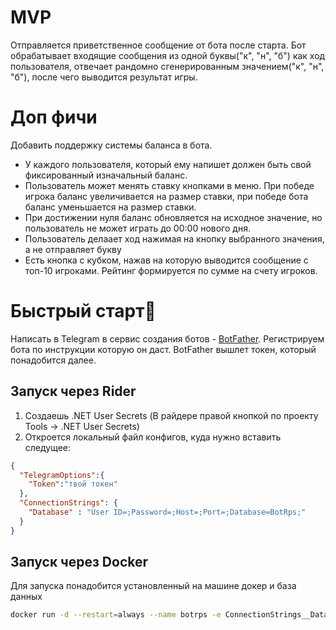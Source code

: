 # MVP
Отправляется приветственное сообщение от бота после старта. Бот обрабатывает входящие сообщения из одной буквы("к", "н", "б") как ход пользователя, отвечает рандомно сгенерированным значением("к", "н", "б"), после чего выводится результат игры.
# Доп фичи
Добавить поддержку системы баланса в бота.
* У каждого пользователя, который ему напишет должен быть свой фиксированный изначальный баланс.
* Пользователь может менять ставку кнопками в меню. При победе игрока баланс увеличивается на размер ставки, при победе бота баланс уменьшается на размер ставки.
* При достижении нуля баланс обновляется на исходное значение, но пользователь не может играть до 00:00 нового дня.
* Пользователь делаает ход нажимая на кнопку выбранного значения, а не отправляет букву
* Есть кнопка с кубком, нажав на которую выводится сообщение с топ-10 игроками. Рейтинг формируется по сумме на счету игроков.

# Быстрый старт🚀
Написать в Telegram в сервис создания ботов - [BotFather](https://t.me/BotFather). Регистрируем бота по инструкции которую он даст. BotFather вышлет токен, который понадобится далее.
## Запуск через Rider
1. Создаешь .NET User Secrets (В райдере правой кнопкой по проекту Tools -> .NET User Secrets)
2. Откроется локальный файл конфигов, куда нужно вставить следущее:
```json
{
  "TelegramOptions":{
    "Token":"твой токен"
  },
  "ConnectionStrings": {
    "Database" : "User ID=;Password=;Host=;Port=;Database=BotRps;"
  }
}
```

## Запуск через Docker
Для запуска понадобится установленный на машине докер и база данных
```bash
docker run -d --restart=always --name botrps -e ConnectionStrings__Database='User ID=;Password=;Host=;Port=;Database=BotRps;' -e TelegramOptions__Token='твой токен' wxhami/botrps:latest
```

